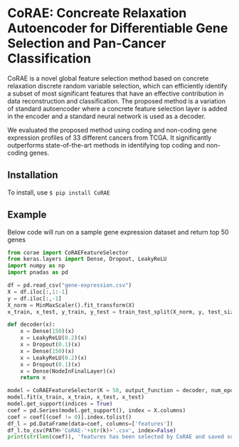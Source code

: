 # CoRAE: Concreate Relaxation Autoencoder for Differentiable Gene Selection and Pan-Cancer Classification
CoRAE is a novel global feature selection method based on concrete relaxation discrete random variable selection, which can efficiently identify a subset of most significant features that have an effective contribution in data reconstruction and classification. The proposed method is a variation of standard autoencoder where a concrete feature selection layer is added in the encoder and a standard neural network is used as a decoder.

We evaluated the proposed method using coding and non-coding gene expression profiles of 33 different cancers from TCGA. It significantly outperforms state-of-the-art methods in identifying top coding and non-coding genes.

## Installation 
To install, use `$ pip install CoRAE`

## Example
Below code will run on a sample gene expression dataset and return top 50 genes
```python 
from corae import CoRAEFeatureSelector
from keras.layers import Dense, Dropout, LeakyReLU
import numpy as np
import pnadas as pd

df = pd.read_csv("gene-expression.csv")
X = df.iloc[:,1:-1]
y = df.iloc[:,-1]
X_norm = MinMaxScaler().fit_transform(X)
x_train, x_test, y_train, y_test = train_test_split(X_norm, y, test_size=0.25, random_state=31)

def decoder(x):
    x = Dense(150)(x)
    x = LeakyReLU(0.2)(x)
    x = Dropout(0.1)(x)
    x = Dense(150)(x)
    x = LeakyReLU(0.2)(x)
    x = Dropout(0.1)(x)
    x = Dense(NodeInFinalLayer)(x)
    return x

model = CoRAEFeatureSelector(K = 50, output_function = decoder, num_epochs = 100, tryout_limit=2)
model.fit(x_train, x_train, x_test, x_test)
model.get_support(indices = True)
coef = pd.Series(model.get_support(), index = X.columns)
coef = coef[(coef != 0)].index.tolist()
df_l = pd.DataFrame(data=coef, columns=['features'])
df_l.to_csv(PATH+'CoRAE-'+str(k)+'.csv', index=False)
print(str(len(coef)), 'features has been selected by CoRAE and saved successfully')
```

